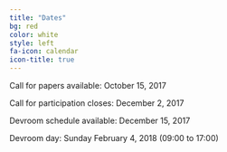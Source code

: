```yaml
---
title: "Dates"
bg: red
color: white
style: left 
fa-icon: calendar
icon-title: true
---
```


Call for papers available: October 15, 2017

Call for participation closes: December 2, 2017

Devroom schedule available: December 15, 2017

Devroom day: Sunday February 4, 2018 (09:00 to 17:00)
